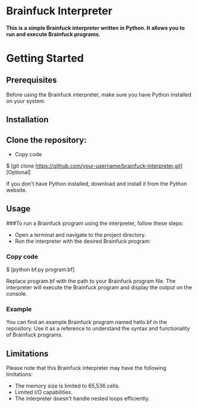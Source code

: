 # Brainfuck Interpreter

#### This is a simple Brainfuck interpreter written in Python. It allows you to run and execute Brainfuck programs.

# Getting Started

## Prerequisites
Before using the Brainfuck interpreter, make sure you have Python installed on your system.

## Installation

## Clone the repository:

- Copy code

$ [git clone https://github.com/your-username/brainfuck-interpreter.git] [Optional]

If you don't have Python installed, download and install it from the Python website.

## Usage

###To run a Brainfuck program using the interpreter, follow these steps:

- Open a terminal and navigate to the project directory.
- Run the interpreter with the desired Brainfuck program:

### Copy code
$ [python bf.py program.bf]

Replace program.bf with the path to your Brainfuck program file.
The interpreter will execute the Brainfuck program and display the output on the console.

### Example
You can find an example Brainfuck program named hello.bf in the repository. 
Use it as a reference to understand the syntax and functionality of Brainfuck programs.

## Limitations
Please note that this Brainfuck interpreter may have the following limitations:

- The memory size is limited to 65,536 cells.
- Limited I/O capabilities.
- The interpreter doesn't handle nested loops efficiently.
